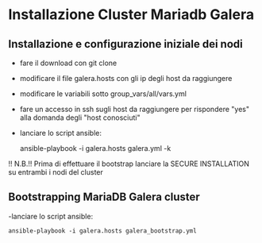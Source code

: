 Installazione Cluster Mariadb Galera
===================================================


Installazione e configurazione iniziale dei nodi 
--------------------------------

- fare il download con git clone
- modificare il file galera.hosts con gli ip degli host da raggiungere
- modificare le variabili sotto group_vars/all/vars.yml
- fare un accesso in ssh sugli host da raggiungere per rispondere "yes" alla domanda degli "host conosciuti"
- lanciare lo script ansible:
    
    ansible-playbook -i galera.hosts galera.yml -k

!! N.B.!!
Prima di effettuare il bootstrap lanciare la SECURE INSTALLATION su entrambi i nodi del cluster

Bootstrapping MariaDB Galera cluster
------------------------------------
-lanciare lo script ansible:

    ansible-playbook -i galera.hosts galera_bootstrap.yml
